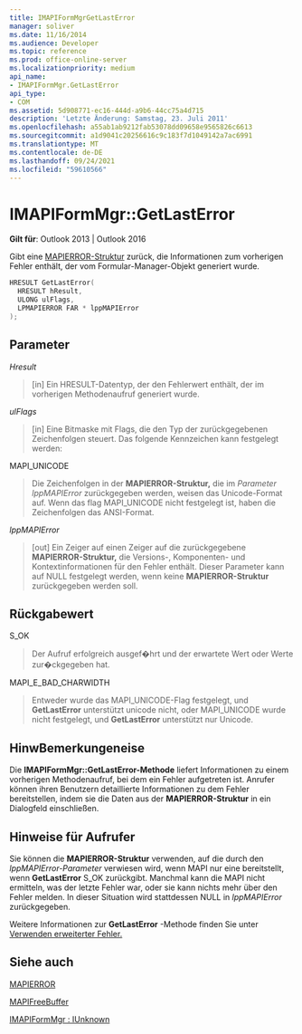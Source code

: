 ```yaml
---
title: IMAPIFormMgrGetLastError
manager: soliver
ms.date: 11/16/2014
ms.audience: Developer
ms.topic: reference
ms.prod: office-online-server
ms.localizationpriority: medium
api_name:
- IMAPIFormMgr.GetLastError
api_type:
- COM
ms.assetid: 5d908771-ec16-444d-a9b6-44cc75a4d715
description: 'Letzte Änderung: Samstag, 23. Juli 2011'
ms.openlocfilehash: a55ab1ab9212fab53078dd09658e9565826c6613
ms.sourcegitcommit: a1d9041c20256616c9c183f7d1049142a7ac6991
ms.translationtype: MT
ms.contentlocale: de-DE
ms.lasthandoff: 09/24/2021
ms.locfileid: "59610566"
---
```

# <a name="imapiformmgrgetlasterror"></a>IMAPIFormMgr::GetLastError

  
  
**Gilt für**: Outlook 2013 | Outlook 2016 
  
Gibt eine [MAPIERROR-Struktur](mapierror.md) zurück, die Informationen zum vorherigen Fehler enthält, der vom Formular-Manager-Objekt generiert wurde. 
  
```cpp
HRESULT GetLastError(
  HRESULT hResult,
  ULONG ulFlags,
  LPMAPIERROR FAR * lppMAPIError
);
```

## <a name="parameters"></a>Parameter

 _Hresult_
  
> [in] Ein HRESULT-Datentyp, der den Fehlerwert enthält, der im vorherigen Methodenaufruf generiert wurde.
    
 _ulFlags_
  
> [in] Eine Bitmaske mit Flags, die den Typ der zurückgegebenen Zeichenfolgen steuert. Das folgende Kennzeichen kann festgelegt werden:
    
MAPI_UNICODE 
  
> Die Zeichenfolgen in der **MAPIERROR-Struktur,** die im  _Parameter lppMAPIError_ zurückgegeben werden, weisen das Unicode-Format auf. Wenn das flag MAPI_UNICODE nicht festgelegt ist, haben die Zeichenfolgen das ANSI-Format. 
    
 _lppMAPIError_
  
> [out] Ein Zeiger auf einen Zeiger auf die zurückgegebene **MAPIERROR-Struktur,** die Versions-, Komponenten- und Kontextinformationen für den Fehler enthält. Dieser Parameter kann auf NULL festgelegt werden, wenn keine **MAPIERROR-Struktur** zurückgegeben werden soll. 
    
## <a name="return-value"></a>Rückgabewert

S_OK 
  
> Der Aufruf erfolgreich ausgef�hrt und der erwartete Wert oder Werte zur�ckgegeben hat.
    
MAPI_E_BAD_CHARWIDTH 
  
> Entweder wurde das MAPI_UNICODE-Flag festgelegt, und **GetLastError** unterstützt unicode nicht, oder MAPI_UNICODE wurde nicht festgelegt, und **GetLastError** unterstützt nur Unicode. 
    
## <a name="remarks"></a>HinwBemerkungeneise

Die **IMAPIFormMgr::GetLastError-Methode** liefert Informationen zu einem vorherigen Methodenaufruf, bei dem ein Fehler aufgetreten ist. Anrufer können ihren Benutzern detaillierte Informationen zu dem Fehler bereitstellen, indem sie die Daten aus der **MAPIERROR-Struktur** in ein Dialogfeld einschließen. 
  
## <a name="notes-to-callers"></a>Hinweise für Aufrufer

Sie können die **MAPIERROR-Struktur** verwenden, auf die durch den  _lppMAPIError-Parameter_ verwiesen wird, wenn MAPI nur eine bereitstellt, wenn **GetLastError** S_OK zurückgibt. Manchmal kann die MAPI nicht ermitteln, was der letzte Fehler war, oder sie kann nichts mehr über den Fehler melden. In dieser Situation wird stattdessen NULL in  _lppMAPIError_ zurückgegeben. 
  
Weitere Informationen zur **GetLastError** -Methode finden Sie unter [Verwenden erweiterter Fehler.](mapi-extended-errors.md)
  
## <a name="see-also"></a>Siehe auch



[MAPIERROR](mapierror.md)
  
[MAPIFreeBuffer](mapifreebuffer.md)
  
[IMAPIFormMgr : IUnknown](imapiformmgriunknown.md)

